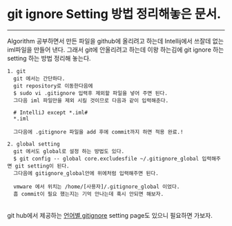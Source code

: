 # git ignore Setting 방법 정리해놓은 문서.
---

Algorithm 공부하면서 만든 파일을 github에 올리려고 하는데 Intellij에서 쓰잘데 없는 iml파일을 만들어 낸다.
그래서 git에 안올리려고 하는데 이왕 하는김에 git ignore 하는 setting 하는 방법 정리해 놓는다.

```
1. git
  git 에서는 간단하다.
  git repository로 이동한다음에 
  $ sudo vi .gitignore 입력후 제외할 파일을 넣어 주면 된다.
  그다음 iml 파일만을 제외 시킬 것이므로 다음과 같이 입력해준다.
  
  # IntelliJ except *.iml#
  *.iml
  
  그다음에 .gitignore 파일을 add 후에 commit까지 하면 적용 완료.!
  
2. global setting
  git 에서도 global로 설정 하는 방법도 있다.
  $ git config -- global core.excludesfile ~/.gitignore_global 입력해주면 git setting이 된다.
  그다음에 gitignore_global안에 위에처럼 입력해주면 된다. 
  
  vmware 에서 위치는 /home/[사용자]/.gitignore_global 이었다.
  흠 commit이 필요 했는지는 기억 안나는데 혹시 안되면 해보자.
  
```  

git hub에서 제공하는 [언어별 gitignore](https://github.com/github/gitignore) setting page도 있으니 필요하면 가보자.
